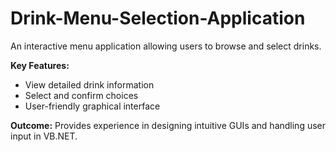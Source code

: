 # Drink-Menu-Selection-Application
An interactive menu application allowing users to browse and select drinks.

**Key Features:**
- View detailed drink information
- Select and confirm choices
- User-friendly graphical interface

**Outcome:** Provides experience in designing intuitive GUIs and handling user input in VB.NET.
